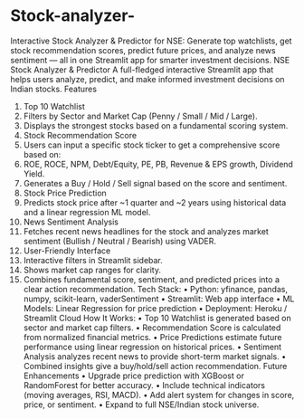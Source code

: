 # Stock-analyzer-
Interactive Stock Analyzer & Predictor for NSE: Generate top watchlists, get stock recommendation scores, predict future prices, and analyze news sentiment — all in one Streamlit app for smarter investment decisions. NSE Stock Analyzer & Predictor
A full-fledged interactive Streamlit app that helps users analyze, predict, and make informed investment decisions on Indian stocks.
Features
1.	Top 10 Watchlist
2.	Filters by Sector and Market Cap (Penny / Small / Mid / Large).
3.	Displays the strongest stocks based on a fundamental scoring system.
4.	Stock Recommendation Score
5.	Users can input a specific stock ticker to get a comprehensive score based on:
6.	ROE, ROCE, NPM, Debt/Equity, PE, PB, Revenue & EPS growth, Dividend Yield.
7.	Generates a Buy / Hold / Sell signal based on the score and sentiment.
8.	Stock Price Prediction
9.	Predicts stock price after ~1 quarter and ~2 years using historical data and a linear regression ML model.
10.	News Sentiment Analysis
11.	Fetches recent news headlines for the stock and analyzes market sentiment (Bullish / Neutral / Bearish) using VADER.
12.	User-Friendly Interface
13.	Interactive filters in Streamlit sidebar.
14.	Shows market cap ranges for clarity.
15.	Combines fundamental score, sentiment, and predicted prices into a clear action recommendation.
Tech Stack:
•	Python: yfinance, pandas, numpy, scikit-learn, vaderSentiment
•	Streamlit: Web app interface
•	ML Models: Linear Regression for price prediction
•	Deployment: Heroku / Streamlit Cloud
How It Works:
•	Top 10 Watchlist is generated based on sector and market cap filters.
•	Recommendation Score is calculated from normalized financial metrics.
•	Price Predictions estimate future performance using linear regression on historical prices.
•	Sentiment Analysis analyzes recent news to provide short-term market signals.
•	Combined insights give a buy/hold/sell action recommendation.
Future Enhancements
•	Upgrade price prediction with XGBoost or RandomForest for better accuracy.
•	Include technical indicators (moving averages, RSI, MACD).
•	Add alert system for changes in score, price, or sentiment.
•	Expand to full NSE/Indian stock universe.


